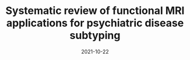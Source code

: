 ---
title: "Systematic review of functional MRI applications for psychiatric disease subtyping"
date: 2021-10-22
venue: Frontiers in Psychiatry, 2021
authors:
  - name: <strong>L Miranda</strong>
    home: "#"
  - name: R Paul
  - name: B Pütz
  - name: N Koutsouleris
  - name: B Müller-Myhsok
paper_es: https://www.frontiersin.org/journals/psychiatry/articles/10.3389/fpsyt.2021.665536/full
---